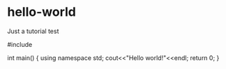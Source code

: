 # hello-world
Just a tutorial test


#include<iostream>

int main()
{
  using namespace std;
  cout<<"Hello world!"<<endl;
  return 0;
}

